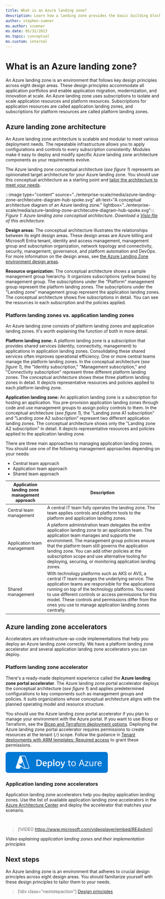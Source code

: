 ```yaml
---
title: What is an Azure landing zone?
description: Learn how a landing zone provides the basic building block of any cloud adoption environment.
author: stephen-sumner
ms.author: ssumner
ms.date: 05/31/2023
ms.topic: conceptual
ms.custom: internal
---
```


# What is an Azure landing zone?

An Azure landing zone is an environment that follows key design principles across eight design areas. These design principles accommodate all application portfolios and enable application migration, modernization, and innovation at scale. An Azure landing zone uses subscriptions to isolate and scale application resources and platform resources. Subscriptions for application resources are called application landing zones, and subscriptions for platform resources are called platform landing zones.

## Azure landing zone architecture

An Azure landing zone architecture is scalable and modular to meet various deployment needs. The repeatable infrastructure allows you to apply configurations and controls to every subscription consistently. Modules make it easy to deploy and modify specific Azure landing zone architecture components as your requirements evolve.

The Azure landing zone conceptual architecture (*see figure 1*) represents an opinionated target architecture for your Azure landing zone. You should use this conceptual architecture as a starting point and [tailor the architecture to meet your needs](./tailoring-alz.md).

:::image type="content" source="../enterprise-scale/media/azure-landing-zone-architecutre-diagram-hub-spoke.svg" alt-text="A conceptual architecture diagram of an Azure landing zone." lightbox="../enterprise-scale/media/azure-landing-zone-architecutre-diagram-hub-spoke.svg":::
*Figure 1: Azure landing zone conceptual architecture. Download a [Visio file](https://github.com/microsoft/CloudAdoptionFramework/raw/main/ready/enterprise-scale-architecture.vsdx) of this architecture.*

**Design areas:** The conceptual architecture illustrates the relationships between its eight design areas. These design areas are Azure billing and Microsoft Entra tenant, identity and access management, management group and subscription organization, network topology and connectivity, security, management, governance, and platform automation and DevOps. For more information on the design areas, see [the Azure Landing Zone environment design areas](./design-areas.md#environment-design-areas).

**Resource organization:** The conceptual architecture shows a sample management group hierarchy. It organizes subscriptions (yellow boxes) by management group. The subscriptions under the "Platform" management group represent the platform landing zones. The subscriptions under the "Landing zone" management group represent the application landing zones. The conceptual architecture shows five subscriptions in detail. You can see the resources in each subscription and the policies applied.

### Platform landing zones vs. application landing zones

An Azure landing zone consists of platform landing zones and application landing zones. It's worth explaining the function of both in more detail.

**Platform landing zone:** A platform landing zone is a subscription that provides shared services (identity, connectivity, management) to applications in application landing zones. Consolidating these shared services often improves operational efficiency. One or more central teams manage the platform landing zones. In the conceptual architecture (*see figure 1*), the "Identity subscription," "Management subscription," and "Connectivity subscription" represent three different platform landing zones. The conceptual architecture shows these three platform landing zones in detail. It depicts representative resources and policies applied to each platform landing zone.

**Application landing zone:** An application landing zone is a subscription for hosting an application. You pre-provision application landing zones through code and use management groups to assign policy controls to them. In the conceptual architecture (*see figure 1*), the "Landing zone A1 subscription" and "Landing zone A2 subscription" represent two different application landing zones. The conceptual architecture shows only the "Landing zone A2 subscription" in detail. It depicts representative resources and policies applied to the application landing zone.

There are three main approaches to managing application landing zones. You should use one of the following management approaches depending on your needs:

- Central team approach
- Application team approach
- Shared team approach

| Application landing zone management approach | Description |
| --- | --- |
| Central team management | A central IT team fully operates the landing zone. The team applies controls and platform tools to the platform and application landing zones.
| Application team management | A platform administration team delegates the entire application landing zone to an application team. The application team manages and supports the environment. The management group policies ensure that the platform team still governs the application landing zone. You can add other policies at the subscription scope and use alternative tooling for deploying, securing, or monitoring application landing zones.|
| Shared management | With technology platforms such as AKS or AVS, a central IT team manages the underlying service. The application teams are responsible for the applications running on top of the technology platforms. You need to use different controls or access permissions for this model. These controls and permissions differ from the ones you use to manage application landing zones centrally.

## Azure landing zone accelerators

Accelerators are infrastructure-as-code implementations that help you deploy an Azure landing zone correctly. We have a platform landing zone accelerator and several application landing zone accelerators you can deploy.

### Platform landing zone accelerator

There's a ready-made deployment experience called the **Azure landing zone portal accelerator**. The Azure landing zone portal accelerator deploys the conceptual architecture (*see figure 1*) and applies predetermined configurations to key components such as management groups and policies. It suits organizations whose conceptual architecture aligns with the planned operating model and resource structure.

You should use the Azure landing zone portal accelerator if you plan to manage your environment with the Azure portal. If you want to use Bicep or Terraform, see the [Bicep and Terraform deployment options](/azure/architecture/landing-zones/landing-zone-deploy#platform). Deploying the Azure landing zone portal accelerator requires permissions to create resources at the tenant (`/`) scope. Follow the guidance in [Tenant deployments with ARM templates: Required access](/azure/azure-resource-manager/templates/deploy-to-tenant?tabs=azure-powershell#required-access) to grant these permissions.

[![`DTA-Button-ALZ`](https://raw.githubusercontent.com/Azure/azure-quickstart-templates/master/1-CONTRIBUTION-GUIDE/images/deploytoazure.svg?sanitize=true)](https://aka.ms/caf/ready/accelerator)

### Application landing zone accelerators

Application landing zone accelerators help you deploy application landing zones. Use the list of available application landing zone accelerators in the [Azure Architecture Center](/azure/architecture/landing-zones/landing-zone-deploy#application) and deploy the accelerator that matches your scenario.

<!-- markdownlint-disable MD034 -->

<br/>

> [!VIDEO https://www.microsoft.com/videoplayer/embed/RE4xdvm]

<!-- markdownlint-enable MD034 -->
*Video explaining application landing zones and their implementation principles*

## Next steps

An Azure landing zone is an environment that adheres to crucial design principles across eight design areas. You should familiarize yourself with these design principles to tailor them to your needs.

> [!div class="nextstepaction"]
> [Design principles](./design-principles.md)
